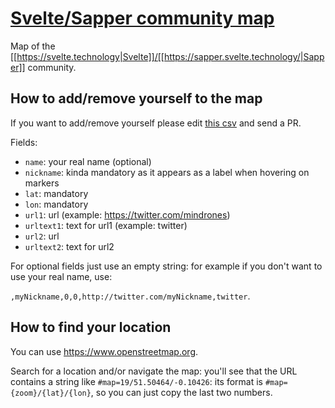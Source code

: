# [Svelte/Sapper community map](https://mindrones.github.io/svelte-sapper-community/)

Map of the [[https://svelte.technology|Svelte]]/[[https://sapper.svelte.technology/|Sapper]] community.

## How to add/remove yourself to the map

If you want to add/remove yourself please edit [this csv](https://github.com/mindrones/svelte-sapper-community/blob/gh-pages/community.csv) and send a PR.

Fields:
- `name`: your real name (optional)
- `nickname`: kinda mandatory as it appears as a label when hovering on markers
- `lat`: mandatory
- `lon`: mandatory
- `url1`: url (example: https://twitter.com/mindrones)
- `urltext1`: text for url1 (example: twitter)
- `url2`: url
- `urltext2`: text for url2

For optional fields just use an empty string: for example if you don't want to use your real name, use:

`,myNickname,0,0,http://twitter.com/myNickname,twitter`.

## How to find your location

You can use https://www.openstreetmap.org.

Search for a location and/or navigate the map: you'll see that the URL contains a string like `#map=19/51.50464/-0.10426`: its format is `#map={zoom}/{lat}/{lon}`, so you can just copy the last two numbers.
